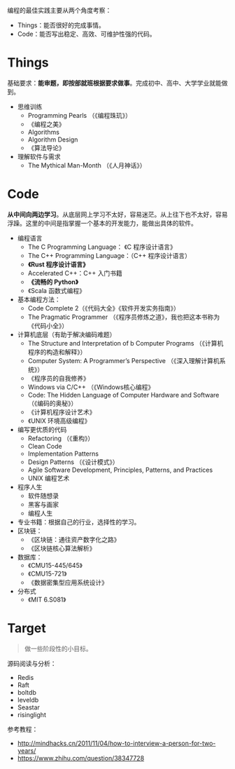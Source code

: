 


编程的最佳实践主要从两个角度考察：
- Things：能否很好的完成事情。
- Code：能否写出稳定、高效、可维护性强的代码。

# Things

基础要求：**能审题，即按部就班根据要求做事**。完成初中、高中、大学学业就能做到。

- 思维训练
  - Programming Pearls （《编程珠玑》）
  - 《编程之美》
  - Algorithms
  - Algorithm Design
  - 《算法导论》
- 理解软件与需求
  - The Mythical Man-Month （《人月神话》）

# Code

**从中间向两边学习**。从底层网上学习不太好，容易迷茫。从上往下也不太好，容易浮躁。这里的中间是指掌握一个基本的开发能力，能做出具体的软件。

- 编程语言
  - The C Programming Language： 《C 程序设计语言》
  - The C++ Programming Language：（C++ 程序设计语言）
  - **《Rust 程序设计语言》**
  - Accelerated C++：C++ 入门书籍
  - **《流畅的 Python》**
  - 《Scala 函数式编程》
- 基本编程方法：
  - Code Complete 2（《代码大全》《软件开发实务指南》）
  - The Pragmatic Programmer （《程序员修炼之道》，我也把这本书称为《代码小全》）
- 计算机底层（有助于解决编码难题）
  - The Structure and Interpretation of b Computer Programs （《计算机程序的构造和解释》）
  - Computer System: A Programmer’s Perspective （《深入理解计算机系统》）
  - 《程序员的自我修养》
  - Windows via C/C++ （《Windows核心编程》
  - Code: The Hidden Language of Computer Hardware and Software （《编码的奥秘》）
  - 《计算机程序设计艺术》
  - 《UNIX 环境高级编程》
- 编写更优质的代码
  - Refactoring （《重构》）
  - Clean Code
  - Implementation Patterns
  - Design Patterns （《设计模式》）
  - Agile Software Development, Principles, Patterns, and Practices
  - UNIX 编程艺术
- 程序人生
  - 软件随想录
  - 黑客与画家
  - 编程人生
- 专业书籍：根据自己的行业，选择性的学习。
- 区块链：
  - 《区块链：通往资产数字化之路》
  - 《区块链核心算法解析》
- 数据库：
  - 《CMU15-445/645》
  - 《CMU15-721》
  - 《数据密集型应用系统设计》
- 分布式
  - 《MIT 6.S081》


# Target

> 做一些阶段性的小目标。

源码阅读与分析：
- Redis
- Raft
- boltdb
- leveldb
- Seastar
- risinglight






参考教程：
- http://mindhacks.cn/2011/11/04/how-to-interview-a-person-for-two-years/
- https://www.zhihu.com/question/38347728